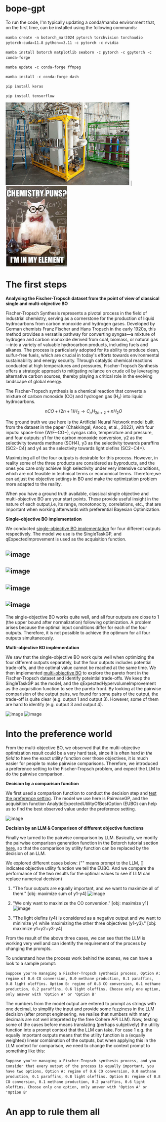 # bope-gpt

To run the code, I'm typically updating a conda/mamba environment that, on the first time, can be installed using the following commands:

`mamba create -n botorch_mar2024 pytorch torchvision torchaudio pytorch-cuda=11.8 python==3.11 -c pytorch -c nvidia`

`mamba install botorch matplotlib seaborn -c pytorch -c gpytorch -c conda-forge`

`mamba update -c conda-forge ffmpeg`

`mamba install -c conda-forge dash`

`pip install keras`

`pip install tensorflow`

![reactor](https://github.com/AC-BO-Hackathon/BOPE-GPT/blob/main/images/reactor_small.jpg) | ![cat](https://github.com/AC-BO-Hackathon/BOPE-GPT/blob/main/images/chemcat_small.jpg)

# The first steps

**Analysing the Fischer-Tropsch dataset from the point of view of classical single and multi-objective BO**

Fischer-Tropsch Synthesis represents a pivotal process in the field of industrial chemistry, serving as a cornerstone for the production of liquid hydrocarbons from carbon monoxide and hydrogen gases. Developed by German chemists Franz Fischer and Hans Tropsch in the early 1920s, this method provides a versatile pathway for converting syngas—a mixture of hydrogen and carbon monoxide derived from coal, biomass, or natural gas—into a variety of valuable hydrocarbon products, including fuels and alkanes. The process is particularly adopted for its ability to produce clean, sulfur-free fuels, which are crucial in today's efforts towards environmental sustainability and energy security. Through catalytic chemical reactions conducted at high temperatures and pressures, Fischer-Tropsch Synthesis offers a strategic approach to mitigating reliance on crude oil by leveraging alternative carbon sources, thereby playing a critical role in the evolving landscape of global energy.

The Fischer-Tropsch synthesis is a chemical reaction that converts a mixture of carbon monoxide (CO) and hydrogen gas (H₂) into liquid hydrocarbons.

$$ n CO + (2n+1) H_2 \rightarrow C_nH_{2n+2} + n H_2O $$

The ground truth we use here is the Artificial Neural Network model built from the dataset in the paper (Chakkingal, Anoop, et al., 2022), with four inputs: space-time (W/F~CO~), syngas ratio, temperature and pressure, and four outputs: y1 for the carbon monoxide conversion, y2 as the selectivity towards methane (SCH4), y3 as the selectivity towards paraffins (SC2−C4) and y4 as the selectivity towards light olefins (SC2−C4=).

Maximizing all of the four outputs is desirable for this process. However, in reality some of the three products are considered as byproducts, and the ones you care only achieve high selectivity under very intensive conditions, which are not feasible in technical terms or economical terms. Therefore,we can adjust the objective settings in BO and make the optimization problem more adapted to the reality.

When you have a ground truth available, classical single objective and multi-objective BO are your start points. These provide useful insight in the nature of each output,i.e, its range, monotonocity, correlations, etc., that are important when working afterwards with preferential Bayesian Optimization.  

**Single-objective BO implementation** 

We conducted [single-objective BO implementation](https://github.com/AC-BO-Hackathon/BOPE-GPT/blob/main/data/singleBO_plots.ipynb) for four different outputs respectively. The model we use is the SingleTaskGP, and qExpectedImprovement is used as the acquisition function.


![image](https://github.com/AC-BO-Hackathon/BOPE-GPT/assets/45458783/e7e3b8b7-f594-418b-90e0-90de3d86c49d)
---

![image](https://github.com/AC-BO-Hackathon/BOPE-GPT/assets/45458783/048d73cf-ffb1-470f-98fa-e1c9116a0c80)
---

![image](https://github.com/AC-BO-Hackathon/BOPE-GPT/assets/45458783/dc0e0e99-6c40-4147-a7b0-2fdb3b9f785b)
---

![image](https://github.com/AC-BO-Hackathon/BOPE-GPT/assets/45458783/6e55f062-b1c0-4cdb-b13b-7801b4725b26)
---


The single-objective BO works quite well, and all four outputs are close to 1 (the upper bound after normalization) following optimization. A problem arises because the optimal input conditions differ for each of the four outputs. Therefore, it is not possible to achieve the optimum for all four outputs simultaneously.

**Multi-objective BO implementation**

We saw that the single-objective BO work quite well when optimizing the four different outputs separately, but the four outputs includes potential trade-offs, and the optimal value cannot be reached at the same time. We then implemented [multi-objective BO](https://github.com/AC-BO-Hackathon/BOPE-GPT/blob/main/data/multiBO_plots.ipynb) to explore the pareto front in the Fischer-Tropsch dataset and identify poteintial trade-offs. We keep the SingleTaskGP as the model, and the qExpectedHypervolumeImprovement as the acquisition function to see the pareto front. By looking at the pairwise comparision of the output pairs, we found for some pairs of the output, the trade-off is quite clear (e.g. output 1 and output 3). However, some of them are hard to identify (e.g. output 3 and output 4).

![image](https://github.com/AC-BO-Hackathon/BOPE-GPT/assets/113897191/c28430e4-b81d-413b-9fe5-3e016a1bcc53)
![image](https://github.com/AC-BO-Hackathon/BOPE-GPT/assets/113897191/d7b97464-eb85-4e70-8ad0-5f28516559de)


# Into the preference world

From the multi-objective BO, we observed that the multi-objective optimization result could be a very hard task, since it is often hard *in the field* to have the exact utility function over those objectives, it is much easier for people to make pairwise comparisons. Therefore, we introduced a preference setting to the Fischer-Tropsch problem, and expect the LLM to do the pairwise comparison.

**Decision by a comparison function** 

We first used a comparison function to conduct the decision step and [test the preference setting](https://github.com/AC-BO-Hackathon/BOPE-GPT/blob/main/data/preferentialBO.ipynb). The model we use here is PairwiseGP, and the acquisition function AnalyticExpectedUtilityOfBestOption (EUBO) can help us to find the best observed value under the preference setting.

![image](https://github.com/AC-BO-Hackathon/BOPE-GPT/assets/113897191/86d8e3bc-b44f-4e19-baed-d8931e69c8ec)

**Decision by an LLM & Comparison of different objective functions**

Finally we turned to the pairwise comparison by LLM. Basically, we modify the pairwise comparison generation function in the Botorch tutorial section [here](https://botorch.org/tutorials/preference_bo), so that the comparison by utility function can be replaced by the decision of an LLM.

We explored different cases below: ("" means prompt to the LLM, [] indicates objective utility function we tell the EUBO. And we compare the performance of the two results for the optimal values to see if LLM can replace numerical decision)
1. "The four outputs are equally important, and we want to maximize all of them."
[obj: maximize sum of y1-y4]
![image](https://github.com/AC-BO-Hackathon/BOPE-GPT/assets/113897191/9127818f-dced-4d7a-a174-5526bbfea999)

2. "We only want to maximize the CO conversion."
[obj: maximize y1]
![image](https://github.com/AC-BO-Hackathon/BOPE-GPT/assets/113897191/02a2ad8b-a809-4aa4-93a0-4294ff63b4c6)



  
3. "The light olefins (y4) is considered as a negative output and we want to minimize y4 while maximizing the other three objectives (y1-y3)."
[obj: maximize y1+y2+y3-y4]

From the result of the above three cases, we can see that the LLM is working very well and can identify the requirement of the process by changing the prompts.

To understand how the process work behind the scenes, we can have a look to a sample prompt:

`Suppose you're managing a Fischer-Tropsch synthesis process, Option A: regime of 0.6 CO conversion, 0.0 methane production, 0.1 paraffins, 0.8 light oleffins. Option B: regime of 0.8 CO conversion, 0.1 methane production, 0.2 paraffins, 0.6 light oleffins. Choose only one option, only answer with 'Option A' or 'Option B'`

The numbers from the model output are entered to prompt as strings with one decimal, to simplify the input and provide some fuzziness in the LLM decision (after prompt engineering, we realise that numbers with many decimals are not well intepreted by the free Cohere API LLM). Now, testing some of the cases before means translating (perhaps subjetively) the utility function into a prompt context that the LLM can take. For case 1 e.g. the equally important outputs means that the utility function is a (equally weighted) linear combination of the outputs, but when applying this in the LLM context for comparison, we need to change the context prompt to something like this: 

`Suppose you're managing a Fischer-Tropsch synthesis process, and you consider that every output of the process is equally important, you have two options, Option A: regime of 0.6 CO conversion, 0.0 methane production, 0.1 paraffins, 0.8 light oleffins. Option B: regime of 0.8 CO conversion, 0.1 methane production, 0.2 paraffins, 0.6 light oleffins. Choose only one option, only answer with 'Option A' or 'Option B'`


# An app to rule them all
